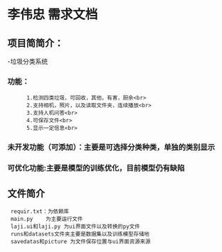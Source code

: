 # 李伟忠  需求文档

## 项目简简介：<br>
-垃圾分类系统<br>
### 功能：
          1.检测四类垃圾，可回收，其他，有害，厨余<br>
          2.支持相机，照片，以及读取文件夹，连续播放<br>
          3.支持人机问答<br>
          4.可保存文件<br>
          5.显示一定信息<br>
### 未开发功能（可添加）：主要是可选择分类种类，单独的类别显示<br>
### 可优化功能:主要是模型的训练优化，目前模型仍有缺陷<br>
## 文件简介
     requir.txt：为依赖库
     main.py    为主要运行文件
     laji.ui和laji.py 为ui界面文件以及转换的py文件
     runs和datasets文件夹主要是数据集以及训练模型存储地
     savedatas和picture 为文件保存位置与ui界面资源来源
    

    